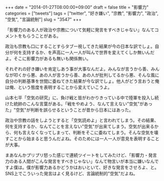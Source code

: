 +++
date = "2014-01-27T08:00:00+09:00"
draft = false
title = "影響力"
categories = ["tweets"]
tags = ["twitter", "好き嫌い", "宗教", "影響力", "政治", "空気", "言論統制"]
slug = "3547"
+++

「影響力のある人が政治や宗教について気軽に発言をすべきじゃない」なんてコメントをもらうことがある。

政治も宗教も口にすることすらタブー視してきた結果が今の日本な訳でしょ。自分が何を支持するか、を声高に一人一人が叫んで世界を変えてくしか無いんだよ。そこに影響力があるも無いも関係無い。

それぞれの好き嫌いを肯定しあう事が大事なんだよ。みんなが言うから善、みんなが叩くから悪、あの人が言うから善、あの人が批判してるから悪、そんな風に自分の判断基準を世間に委ねてきた結果が今な訳でしょ。他人がどう言おうと俺は俺、という態度を表明することから変えていこうよ。

山本七平「空気の研究」に、負け戦と皆がわかりきっている中で陸軍を投入し続けた統帥のこんな言葉がある。「戦をやめよう、なんて言えない"空気"があった」"空気"が判断を誤らせるということが昔から日本にはあった。

政治や宗教の話をしようとすると「空気読めよ」と言われてしまう。その結果、何を支持するか、なんてことを言えない"空気"が出来てしまう。空気が出来るから、何も言えなくなってしまって、判断をそこに委ねてしまう。そんな空気を壊すことから始まると思うんだよね。そのためには一人一人が意見を表明することが大事。

まあなんかプリプリ怒った感じで連続ツイートをしてみたけど、「影響力・発言力のある人間がこんな発言をすべきじゃない」なんて物言いが本当に嫌いなんですよ僕は。僕が影響力あるかどうかはおいといて、好きな発言をさせろよ、と。SNS上でこういった発言はよく見るけど、言論統制的"空気"だよね。
